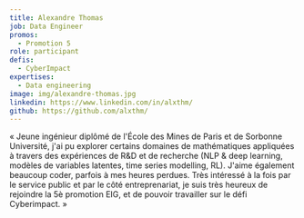 ```yaml
---
title: Alexandre Thomas
job: Data Engineer
promos:
  - Promotion 5
role: participant
defis:
  - CyberImpact
expertises:
  - Data engineering
image: img/alexandre-thomas.jpg
linkedin: https://www.linkedin.com/in/alxthm/
github: https://github.com/alxthm/
---
```

« Jeune ingénieur diplômé de l'École des Mines de Paris et de Sorbonne Université, j'ai pu explorer certains domaines de mathématiques appliquées à travers des expériences de R&D et de recherche (NLP & deep learning, modèles de variables latentes, time series modelling, RL). J'aime également beaucoup coder, parfois à mes heures perdues. Très intéressé à la fois par le service public et par le côté entreprenariat, je suis très heureux de rejoindre la 5è promotion EIG, et de pouvoir travailler sur le défi Cyberimpact. »
